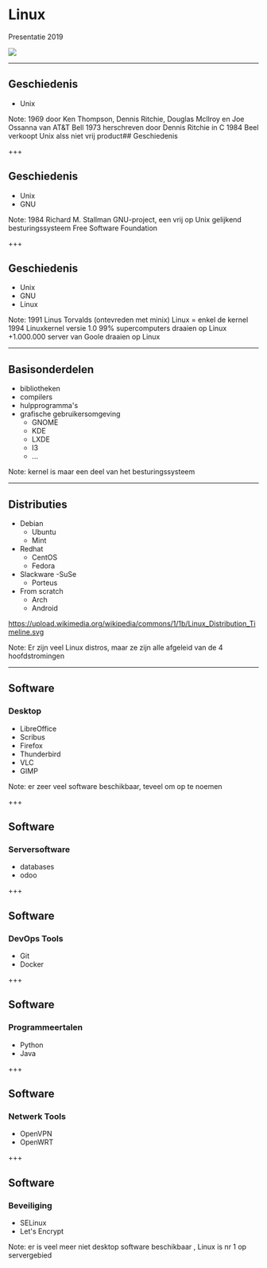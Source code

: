 # Linux

Presentatie 2019

![](afbeeldingen/39-different-perspectives.png)

---
## Geschiedenis

- Unix

Note:
1969 door Ken Thompson, Dennis Ritchie, Douglas Mcllroy en Joe Ossanna van AT&T Bell
1973 herschreven door Dennis Ritchie in C
1984 Beel verkoopt Unix alss niet vrij product## Geschiedenis

+++
## Geschiedenis

- Unix
- GNU

Note:
1984 Richard M. Stallman
GNU-project, een vrij op Unix gelijkend besturingssysteem
Free Software Foundation


+++
## Geschiedenis

- Unix
- GNU
- Linux

Note:
1991 Linus Torvalds (ontevreden met minix)
Linux = enkel de kernel
1994 Linuxkernel versie 1.0
99% supercomputers draaien op Linux
+1.000.000 server van Goole draaien op Linux

---
## Basisonderdelen

- bibliotheken
- compilers
- hulpprogramma's
- grafische gebruikersomgeving
  - GNOME
  - KDE
  - LXDE
  - I3
  - ...

Note:
kernel is maar een deel van het besturingssysteem

---
## Distributies

- Debian
  - Ubuntu
  - Mint
- Redhat
  - CentOS
  - Fedora
- Slackware
  -SuSe
  - Porteus
- From scratch
  - Arch
  - Android

https://upload.wikimedia.org/wikipedia/commons/1/1b/Linux_Distribution_Timeline.svg

Note:
Er zijn veel Linux distros, maar ze zijn alle afgeleid van de 4 hoofdstromingen

---
## Software
### Desktop
- LibreOffice
- Scribus
- Firefox
- Thunderbird
- VLC
- GIMP

Note:
er zeer veel software beschikbaar, teveel om op te noemen

+++
## Software
### Serversoftware

  - databases
  - odoo

+++
## Software
### DevOps Tools

  - Git
  - Docker

+++
## Software
### Programmeertalen

  - Python
  - Java

+++
## Software
### Netwerk Tools

  - OpenVPN
  - OpenWRT

+++
## Software
### Beveiliging

  - SELinux
  - Let's Encrypt

Note:
er is veel meer niet desktop software beschikbaar , Linux is nr 1 op servergebied
